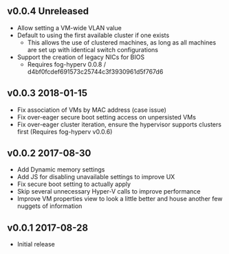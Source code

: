 ## v0.0.4 **Unreleased**

- Allow setting a VM-wide VLAN value
- Default to using the first available cluster if one exists
  - This allows the use of clustered machines, as long as all machines are set up with identical switch configurations
- Support the creation of legacy NICs for BIOS
  - Requires fog-hyperv 0.0.8 / d4bf0fcdef691573c25744c3f3930961d5f767d6

## v0.0.3 2018-01-15

- Fix association of VMs by MAC address (case issue)
- Fix over-eager secure boot setting access on unpersisted VMs
- Fix over-eager cluster iteration, ensure the hypervisor supports clusters first (Requires fog-hyperv v0.0.6)

## v0.0.2 2017-08-30

- Add Dynamic memory settings
- Add JS for disabling unavailable settings to improve UX
- Fix secure boot setting to actually apply
- Skip several unnecessary Hyper-V calls to improve performance
- Improve VM properties view to look a little better and house another few nuggets of information

## v0.0.1 2017-08-28

- Initial release
